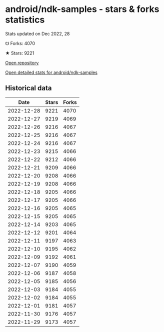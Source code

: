 # android/ndk-samples - stars & forks statistics

Stats updated on Dec 2022, 28

☋ Forks: 4070

★ Stars: 9221

[Open repository](https://github.com/android/ndk-samples)

[Open detailed stats for android/ndk-samples](https://reviewgithub.com/rep/android/ndk-samples)

## Historical data
| Date | Stars | Forks |
|------|-------|-------|
| 2022-12-28 | 9221 | 4070 | 
| 2022-12-27 | 9219 | 4069 | 
| 2022-12-26 | 9216 | 4067 | 
| 2022-12-25 | 9216 | 4067 | 
| 2022-12-24 | 9216 | 4067 | 
| 2022-12-23 | 9215 | 4066 | 
| 2022-12-22 | 9212 | 4066 | 
| 2022-12-21 | 9209 | 4066 | 
| 2022-12-20 | 9208 | 4066 | 
| 2022-12-19 | 9208 | 4066 | 
| 2022-12-18 | 9205 | 4066 | 
| 2022-12-17 | 9205 | 4066 | 
| 2022-12-16 | 9205 | 4065 | 
| 2022-12-15 | 9205 | 4065 | 
| 2022-12-14 | 9203 | 4065 | 
| 2022-12-12 | 9201 | 4064 | 
| 2022-12-11 | 9197 | 4063 | 
| 2022-12-10 | 9195 | 4062 | 
| 2022-12-09 | 9192 | 4061 | 
| 2022-12-07 | 9190 | 4059 | 
| 2022-12-06 | 9187 | 4058 | 
| 2022-12-05 | 9185 | 4056 | 
| 2022-12-03 | 9184 | 4055 | 
| 2022-12-02 | 9184 | 4055 | 
| 2022-12-01 | 9181 | 4057 | 
| 2022-11-30 | 9176 | 4057 | 
| 2022-11-29 | 9173 | 4057 | 


